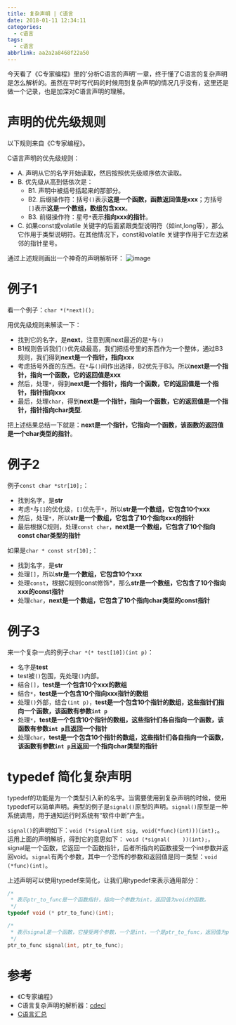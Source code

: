 ```yaml
---
title: 复杂声明 | C语言
date: 2018-01-11 12:34:11
categories:
  - c语言
tags: 
  - c语言
abbrlink: aa2a2a8468f22a50
---
```


今天看了《C专家编程》里的'分析C语言的声明'一章，终于懂了C语言的复杂声明是怎么解析的。虽然在平时写代码的时候用到复杂声明的情况几乎没有，这里还是做一个记录，也是加深对C语言声明的理解。

# 声明的优先级规则

以下规则来自《C专家编程》。

C语言声明的优先级规则：

- A.    声明从它的名字开始读取，然后按照优先级顺序依次读取。
- B.    优先级从高到低依次是：
    - B1.   声明中被括号括起来的那部分。
    - B2.   后缀操作符：括号`()`表示**这是一个函数，函数返回值是xxx**；方括号`[]`表示**这是一个数组，数组包含xxx**。
    - B3.   前缀操作符：星号`*`表示**指向xxx的指针**。
- C.    如果const或volatile 关键字的后面紧跟类型说明符（如int,long等），那么它作用于类型说明符。在其他情况下，const和volatile 关键字作用于它左边紧邻的指针星号。

通过上述规则画出一个神奇的声明解析环：
![image](http://oxnimkw03.bkt.clouddn.com/C_declaration.png)

# 例子1

看一个例子：`char *(*next)();`

用优先级规则来解读一下：
- 找到它的名字，是**next**，注意到离next最近的是`*`与`()`
- B1规则告诉我们`()`优先级最高，我们把括号里的东西作为一个整体，通过B3规则，我们得到**next是一个指针，指向xxx**
- 考虑括号外面的东西。在`*`与`()`间作出选择，B2优先于B3。所以**next是一个指针，指向一个函数，它的返回值是xxx**
- 然后，处理`*`，得到**next是一个指针，指向一个函数，它的返回值是一个指针，指针指向xxx**
- 最后，处理`char`，得到**next是一个指针，指向一个函数，它的返回值是一个指针，指针指向char类型**.

把上述结果总结一下就是：**next是一个指针，它指向一个函数，该函数的返回值是一个char类型的指针**。

# 例子2

例子`const char *str[10];`：

- 找到名字，是**str**
- 考虑`*`与`[]`的优化级，`[]`优先于`*`，所以**str是一个数组，它包含10个xxx**
- 然后，处理`*`，所以**str是一个数组，它包含了10个指向xxx的指针**
- 最后根据C规则，处理`const char`，**next是一个数组，它包含了10个指向const char类型的指针**

如果是`char * const str[10];`：
- 找到名字，是**str**
- 处理`[]`，所以**str是一个数组，它包含10个xxx**
- 处理`const`，根据C规则const修饰*，那么**str是一个数组，它包含了10个指向xxx的const指针**
- 处理`char`，**next是一个数组，它包含了10个指向char类型的const指针**

# 例子3

来一个复杂一点的例子`char *(* test[10])(int p)`：

- 名字是**test**
- test被`()`包围，先处理`()`内部。
- 结合`[]`，**test是一个包含10个xxx的数组**
- 结合`*`，**test是一个包含10个指向xxx指针的数组**
- 处理`()`外部，结合`(int p)`，**test是一个包含10个指针的数组，这些指针们指向一个函数，该函数有参数`int p`**
- 处理`*`，**test是一个包含10个指针的数组，这些指针们各自指向一个函数，该函数有参数`int p`且返回一个指针**
- 处理`char`，**test是一个包含10个指针的数组，这些指针们各自指向一个函数，该函数有参数`int p`且返回一个指向char类型的指针**

# typedef 简化复杂声明

typedef的功能是为一个类型引入新的名字。当需要使用到复杂声明的时候，使用typedef可以简单声明。典型的例子是`signal()`原型的声明。`signal()`原型是一种系统调用，用于通知运行时系统有“软件中断”产生。

`signal()`的声明如下：`void (*signal(int sig, void(*func)(int)))(int);`。运用上面的声明解析，得到它的意思如下：
`void (*signal(    ))(int);`，signal是一个函数，它返回一个函数指针，后者所指向的函数接受一个int参数并返回void。`signal`有两个参数，其中一个恐怖的参数和返回值是同一类型：`void (*func)(int)`。

上述声明可以使用typedef来简化，让我们用typedef来表示通用部分：
```c
/*
 * 表示ptr_to_func是一个函数指针，指向一个参数为int，返回值为void的函数。
 */
typedef void (* ptr_to_func)(int);

/*
 * 表示signal是一个函数，它接受两个参数，一个是int，一个是ptr_to_func，返回值为ptr_to_func。
 */
ptr_to_func signal(int, ptr_to_func);
```

# 参考

- 《C专家编程》
- C语言复杂声明的解析器：[cdecl](https://cdecl.org/)
- [C语言汇总](http://www.wangjinle.com/posts/53291f7288071263.html)

